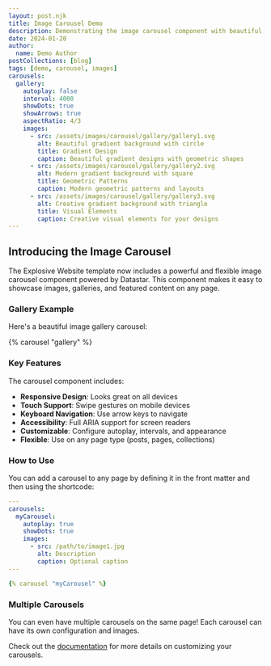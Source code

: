 ```yaml
---
layout: post.njk
title: Image Carousel Demo
description: Demonstrating the image carousel component with beautiful galleries
date: 2024-01-20
author:
  name: Demo Author
postCollections: [blog]
tags: [demo, carousel, images]
carousels:
  gallery:
    autoplay: false
    interval: 4000
    showDots: true
    showArrows: true
    aspectRatio: 4/3
    images:
      - src: /assets/images/carousel/gallery/gallery1.svg
        alt: Beautiful gradient background with circle
        title: Gradient Design
        caption: Beautiful gradient designs with geometric shapes
      - src: /assets/images/carousel/gallery/gallery2.svg
        alt: Modern gradient background with square
        title: Geometric Patterns
        caption: Modern geometric patterns and layouts
      - src: /assets/images/carousel/gallery/gallery3.svg
        alt: Creative gradient background with triangle
        title: Visual Elements
        caption: Creative visual elements for your designs
---
```


## Introducing the Image Carousel

The Explosive Website template now includes a powerful and flexible image carousel component powered by Datastar. This component makes it easy to showcase images, galleries, and featured content on any page.

### Gallery Example

Here's a beautiful image gallery carousel:

{% carousel "gallery" %}

### Key Features

The carousel component includes:

- **Responsive Design**: Looks great on all devices
- **Touch Support**: Swipe gestures on mobile devices
- **Keyboard Navigation**: Use arrow keys to navigate
- **Accessibility**: Full ARIA support for screen readers
- **Customizable**: Configure autoplay, intervals, and appearance
- **Flexible**: Use on any page type (posts, pages, collections)

### How to Use

You can add a carousel to any page by defining it in the front matter and then using the shortcode:

```yaml
---
carousels:
  myCarousel:
    autoplay: true
    showDots: true
    images:
      - src: /path/to/image1.jpg
        alt: Description
        caption: Optional caption
---

{% carousel "myCarousel" %}
```

### Multiple Carousels

You can even have multiple carousels on the same page! Each carousel can have its own configuration and images.

Check out the [documentation](#) for more details on customizing your carousels.

